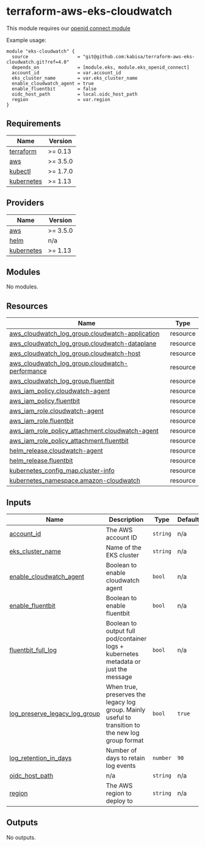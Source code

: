 # terraform-aws-eks-cloudwatch

This module requires our [openid connect module](https://github.com/kabisa/terraform-aws-eks-openid-connect)

Example usage:

```hcl-terraform
module "eks-cloudwatch" {
  source                  = "git@github.com:kabisa/terraform-aws-eks-cloudwatch.git?ref=4.0"
  depends_on              = [module.eks, module.eks_openid_connect]
  account_id              = var.account_id
  eks_cluster_name        = var.eks_cluster_name
  enable_cloudwatch_agent = true
  enable_fluentbit        = false
  oidc_host_path          = local.oidc_host_path
  region                  = var.region
}
```
<!-- BEGIN_TF_DOCS -->
## Requirements

| Name | Version |
|------|---------|
| <a name="requirement_terraform"></a> [terraform](#requirement\_terraform) | >= 0.13 |
| <a name="requirement_aws"></a> [aws](#requirement\_aws) | >= 3.5.0 |
| <a name="requirement_kubectl"></a> [kubectl](#requirement\_kubectl) | >= 1.7.0 |
| <a name="requirement_kubernetes"></a> [kubernetes](#requirement\_kubernetes) | >= 1.13 |

## Providers

| Name | Version |
|------|---------|
| <a name="provider_aws"></a> [aws](#provider\_aws) | >= 3.5.0 |
| <a name="provider_helm"></a> [helm](#provider\_helm) | n/a |
| <a name="provider_kubernetes"></a> [kubernetes](#provider\_kubernetes) | >= 1.13 |

## Modules

No modules.

## Resources

| Name | Type |
|------|------|
| [aws_cloudwatch_log_group.cloudwatch-application](https://registry.terraform.io/providers/hashicorp/aws/latest/docs/resources/cloudwatch_log_group) | resource |
| [aws_cloudwatch_log_group.cloudwatch-dataplane](https://registry.terraform.io/providers/hashicorp/aws/latest/docs/resources/cloudwatch_log_group) | resource |
| [aws_cloudwatch_log_group.cloudwatch-host](https://registry.terraform.io/providers/hashicorp/aws/latest/docs/resources/cloudwatch_log_group) | resource |
| [aws_cloudwatch_log_group.cloudwatch-performance](https://registry.terraform.io/providers/hashicorp/aws/latest/docs/resources/cloudwatch_log_group) | resource |
| [aws_cloudwatch_log_group.fluentbit](https://registry.terraform.io/providers/hashicorp/aws/latest/docs/resources/cloudwatch_log_group) | resource |
| [aws_iam_policy.cloudwatch-agent](https://registry.terraform.io/providers/hashicorp/aws/latest/docs/resources/iam_policy) | resource |
| [aws_iam_policy.fluentbit](https://registry.terraform.io/providers/hashicorp/aws/latest/docs/resources/iam_policy) | resource |
| [aws_iam_role.cloudwatch-agent](https://registry.terraform.io/providers/hashicorp/aws/latest/docs/resources/iam_role) | resource |
| [aws_iam_role.fluentbit](https://registry.terraform.io/providers/hashicorp/aws/latest/docs/resources/iam_role) | resource |
| [aws_iam_role_policy_attachment.cloudwatch-agent](https://registry.terraform.io/providers/hashicorp/aws/latest/docs/resources/iam_role_policy_attachment) | resource |
| [aws_iam_role_policy_attachment.fluentbit](https://registry.terraform.io/providers/hashicorp/aws/latest/docs/resources/iam_role_policy_attachment) | resource |
| [helm_release.cloudwatch-agent](https://registry.terraform.io/providers/hashicorp/helm/latest/docs/resources/release) | resource |
| [helm_release.fluentbit](https://registry.terraform.io/providers/hashicorp/helm/latest/docs/resources/release) | resource |
| [kubernetes_config_map.cluster-info](https://registry.terraform.io/providers/hashicorp/kubernetes/latest/docs/resources/config_map) | resource |
| [kubernetes_namespace.amazon-cloudwatch](https://registry.terraform.io/providers/hashicorp/kubernetes/latest/docs/resources/namespace) | resource |

## Inputs

| Name | Description | Type | Default | Required |
|------|-------------|------|---------|:--------:|
| <a name="input_account_id"></a> [account\_id](#input\_account\_id) | The AWS account ID | `string` | n/a | yes |
| <a name="input_eks_cluster_name"></a> [eks\_cluster\_name](#input\_eks\_cluster\_name) | Name of the EKS cluster | `string` | n/a | yes |
| <a name="input_enable_cloudwatch_agent"></a> [enable\_cloudwatch\_agent](#input\_enable\_cloudwatch\_agent) | Boolean to enable cloudwatch agent | `bool` | n/a | yes |
| <a name="input_enable_fluentbit"></a> [enable\_fluentbit](#input\_enable\_fluentbit) | Boolean to enable fluentbit | `bool` | n/a | yes |
| <a name="input_fluentbit_full_log"></a> [fluentbit\_full\_log](#input\_fluentbit\_full\_log) | Boolean to output full pod/container logs + kubernetes metadata or just the message | `bool` | n/a | yes |
| <a name="input_log_preserve_legacy_log_group"></a> [log\_preserve\_legacy\_log\_group](#input\_log\_preserve\_legacy\_log\_group) | When true, preserves the legacy log group. Mainly useful to transition to the new log group format | `bool` | `true` | no |
| <a name="input_log_retention_in_days"></a> [log\_retention\_in\_days](#input\_log\_retention\_in\_days) | Number of days to retain log events | `number` | `90` | no |
| <a name="input_oidc_host_path"></a> [oidc\_host\_path](#input\_oidc\_host\_path) | n/a | `string` | n/a | yes |
| <a name="input_region"></a> [region](#input\_region) | The AWS region to deploy to | `string` | n/a | yes |

## Outputs

No outputs.
<!-- END_TF_DOCS -->